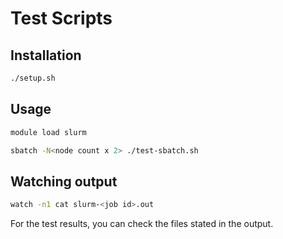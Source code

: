 # Test Scripts

## Installation
```bash
./setup.sh
```

## Usage
```bash
module load slurm

sbatch -N<node count x 2> ./test-sbatch.sh
```

## Watching output
```bash
watch -n1 cat slurm-<job id>.out
```

For the test results, you can check the files stated in the output.
